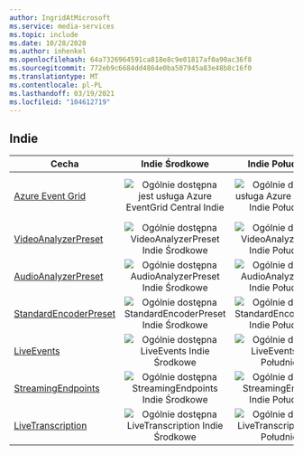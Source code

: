 ```yaml
---
author: IngridAtMicrosoft
ms.service: media-services
ms.topic: include
ms.date: 10/28/2020
ms.author: inhenkel
ms.openlocfilehash: 64a7326964591ca818e8c9e01817af0a90ac36f8
ms.sourcegitcommit: 772eb9c6684dd4864e0ba507945a83e48b8c16f0
ms.translationtype: MT
ms.contentlocale: pl-PL
ms.lasthandoff: 03/19/2021
ms.locfileid: "104612719"
---
```

<!--Feature availability in region-->
## <a name="india"></a>Indie

| Cecha | Indie Środkowe | Indie Południowe | Indie Zachodnie |
| --- | :---: | :---: | :---: |
| [Azure Event Grid](../monitoring/reacting-to-media-services-events.md) |![Ogólnie dostępna jest usługa Azure EventGrid Central Indie](../media/azure-clouds-regions/ga.svg)  |![Ogólnie dostępna usługa Azure EventGrid Indie Południowe](../media/azure-clouds-regions/ga.svg) |![Ogólnie dostępna dostępność platformy Azure EventGrid Indie Zachodnie](../media/azure-clouds-regions/ga.svg)  |
| [VideoAnalyzerPreset](../analyzing-video-audio-files-concept.md) |![Ogólnie dostępna VideoAnalyzerPreset Indie Środkowe](../media/azure-clouds-regions/ga.svg)  | ![Ogólnie dostępna VideoAnalyzerPreset Indie Południowe](../media/azure-clouds-regions/ga.svg) |![Ogólnie dostępna VideoAnalyzerPreset Indie Zachodnie](../media/azure-clouds-regions/ga.svg)  |
| [AudioAnalyzerPreset](../analyzing-video-audio-files-concept.md) |![Ogólnie dostępna AudioAnalyzerPreset Indie Środkowe](../media/azure-clouds-regions/ga.svg)  | ![Ogólnie dostępna AudioAnalyzerPreset Indie Południowe](../media/azure-clouds-regions/ga.svg) |![Ogólnie dostępna AudioAnalyzerPreset Indie Zachodnie](../media/azure-clouds-regions/ga.svg)  |
| [StandardEncoderPreset](../encoding-concept.md) |![Ogólnie dostępna StandardEncoderPreset Indie Środkowe](../media/azure-clouds-regions/ga.svg)  | ![Ogólnie dostępna StandardEncoderPreset Indie Południowe](../media/azure-clouds-regions/ga.svg) | ![Ogólnie dostępna StandardEncoderPreset Indie Zachodnie](../media/azure-clouds-regions/ga.svg)  |
| [LiveEvents](../live-streaming-overview.md) |![Ogólnie dostępna LiveEvents Indie Środkowe](../media/azure-clouds-regions/ga.svg)  | ![Ogólnie dostępna LiveEvents Indie Południowe](../media/azure-clouds-regions/ga.svg) | ![Ogólnie dostępna LiveEvents Indie Zachodnie](../media/azure-clouds-regions/ga.svg) |
| [StreamingEndpoints](../streaming-endpoint-concept.md) |![Ogólnie dostępna StreamingEndpoints Indie Środkowe](../media/azure-clouds-regions/ga.svg) | ![Ogólnie dostępna StreamingEndpoints Indie Południowe](../media/azure-clouds-regions/ga.svg) |![Ogólnie dostępna StreamingEndpoints Indie Zachodnie](../media/azure-clouds-regions/ga.svg) |
| [LiveTranscription](../live-transcription.md) |![Ogólnie dostępna LiveTranscription Indie Środkowe](../media/azure-clouds-regions/ga.svg) |![Ogólnie dostępna LiveTranscription Indie Południowe](../media/azure-clouds-regions/ga.svg) | ![Ogólnie dostępna LiveTranscription Indie Zachodnie](../media/azure-clouds-regions/ga.svg)  |
